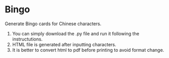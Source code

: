 # Bingo
Generate Bingo cards for Chinese characters.
1. You can simply download the .py file and run it following the instructutions.
2. HTML file is generated after inputting characters. 
3. It is better to convert html to pdf before printing to avoid format change.
